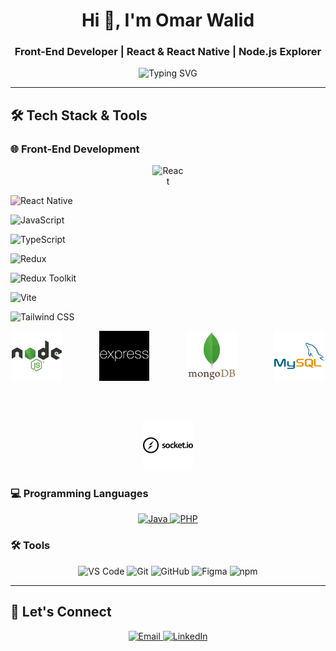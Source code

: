 <h1 align="center">Hi 👋, I'm Omar Walid</h1>
<h3 align="center">Front-End Developer | React & React Native | Node.js Explorer</h3>

<p align="center">
  <img src="https://readme-typing-svg.herokuapp.com?font=Fira+Code&size=22&duration=4000&pause=1000&center=true&width=435&lines=Building+Modern+Web+%26+Mobile+Apps;Crafting+Clean+UIs+with+React;Loving+JavaScript%2C+TypeScript%2C+and+Express.js" alt="Typing SVG" />
</p>

---

## 🛠️ Tech Stack & Tools

### 🌐 Front-End Development
<p align="center" style="display: flex; justify-content: center; gap: 20px; flex-wrap: wrap;">
  <!-- React -->
  <img src="https://cdn.jsdelivr.net/gh/devicons/devicon@latest/icons/react/react-original.svg" 
       width="50" 
       title="React"
       alt="React"/>
       
  <!-- React Native -->
  <img src="https://cdn.jsdelivr.net/gh/devicons/devicon@latest/icons/react/react-original.svg" 
       width="50" 
       title="React Native" 
       style="filter: hue-rotate(180deg)"
       alt="React Native"/>
       
  <!-- JavaScript -->
  <img src="https://cdn.jsdelivr.net/gh/devicons/devicon@latest/icons/javascript/javascript-original.svg" 
       width="50" 
       title="JavaScript"
       alt="JavaScript"/>
       
  <!-- TypeScript -->
  <img src="https://cdn.jsdelivr.net/gh/devicons/devicon@latest/icons/typescript/typescript-original.svg" 
       width="50" 
       title="TypeScript"
       alt="TypeScript"/>
       
  <!-- Redux -->
  <img src="https://cdn.jsdelivr.net/gh/devicons/devicon@latest/icons/redux/redux-original.svg" 
       width="50" 
       title="Redux"
       alt="Redux"/>
       
  <!-- Redux Toolkit -->
  <img src="https://redux-toolkit.js.org/img/redux-toolkit-logo.svg" 
       width="50" 
       title="Redux Toolkit (RTK)"
       alt="Redux Toolkit"/>
       
  <!-- Vite -->
  <img src="https://cdn.jsdelivr.net/gh/devicons/devicon@latest/icons/vitejs/vitejs-original.svg" 
       width="50" 
       title="Vite"
       alt="Vite"/>
       
  <!-- Tailwind CSS -->
  <img src="https://cdn.jsdelivr.net/gh/devicons/devicon@latest/icons/tailwindcss/tailwindcss-original.svg" 
       width="50" 
       title="TailwindCSS"
       alt="Tailwind CSS"/>
</p>

<p align="center" style="display: flex; justify-content: center; gap: 60px; flex-wrap: wrap;">

  <!-- Node.js -->
  <a href="https://nodejs.org/" target="_blank">
    <img src="https://raw.githubusercontent.com/devicons/devicon/master/icons/nodejs/nodejs-original-wordmark.svg" 
         alt="Node.js" 
         width="80" 
         height="80"/>
  </a>

  <!-- Express.js -->
  <a href="https://expressjs.com/" target="_blank">
    <img src="https://raw.githubusercontent.com/devicons/devicon/master/icons/express/express-original-wordmark.svg" 
         alt="Express.js" 
         width="80" 
         height="80"
         style="filter: invert(1);"/>
  </a>

  <!-- MongoDB -->
  <a href="https://www.mongodb.com/" target="_blank">
    <img src="https://raw.githubusercontent.com/devicons/devicon/master/icons/mongodb/mongodb-original-wordmark.svg" 
         alt="MongoDB" 
         width="80" 
         height="80"/>
  </a>

  <!-- MySQL -->
  <a href="https://www.mysql.com/" target="_blank">
    <img src="https://raw.githubusercontent.com/devicons/devicon/master/icons/mysql/mysql-original-wordmark.svg" 
         alt="MySQL" 
         width="80" 
         height="80"/>
  </a>

  <!-- Socket.IO -->
  <a href="https://socket.io/" target="_blank">
    <img src="https://raw.githubusercontent.com/devicons/devicon/master/icons/socketio/socketio-original-wordmark.svg" 
         alt="Socket.IO" 
         width="80" 
         height="80"/>
  </a>

</p>

### 💻 Programming Languages

<p align="center">

  <!-- Java -->
  <a href="https://www.java.com/" target="_blank">
    <img src="https://upload.wikimedia.org/wikipedia/en/3/30/Java_programming_language_logo.svg" alt="Java" width="70" height="80"/>
  </a>

  <!-- PHP -->
  <a href="https://www.php.net/" target="_blank">
    <img src="https://upload.wikimedia.org/wikipedia/commons/2/27/PHP-logo.svg" alt="PHP" width="100" height="60"/>
  </a>

</p>


### 🛠️ Tools
<p align="center">
  <img src="https://cdn.jsdelivr.net/gh/devicons/devicon@latest/icons/vscode/vscode-original.svg" width="50" title="VS Code"/>
  <img src="https://cdn.jsdelivr.net/gh/devicons/devicon@latest/icons/git/git-original.svg" width="50" title="Git"/>
  <img src="https://cdn.jsdelivr.net/gh/devicons/devicon@latest/icons/github/github-original.svg" width="50" title="GitHub"/>
  <img src="https://cdn.jsdelivr.net/gh/devicons/devicon@latest/icons/figma/figma-original.svg" width="50" title="Figma"/>
  <img src="https://cdn.jsdelivr.net/gh/devicons/devicon@latest/icons/npm/npm-original-wordmark.svg" width="50" title="npm"/>
</p>


---

## 🤝 Let's Connect

<p align="center">
  <a href="mailto:owalid193@gmail.com">
    <img src="https://img.shields.io/badge/Gmail-D14836?style=for-the-badge&logo=gmail&logoColor=white" alt="Email"/>
  </a>
  <a href="https://www.linkedin.com/in/omarwalid">
    <img src="https://img.shields.io/badge/LinkedIn-0077B5?style=for-the-badge&logo=linkedin&logoColor=white" alt="LinkedIn"/>
  </a>
</p>
